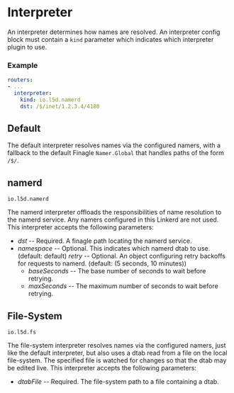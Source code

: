 # Interpreter





An interpreter determines how names are resolved.  An interpreter config block
must contain a `kind` parameter which indicates which interpreter plugin to use.

### Example

```yaml
routers:
- ...
  interpreter:
    kind: io.l5d.namerd
    dst: /$/inet/1.2.3.4/4180
```

## Default

The default interpreter resolves names via the configured
namers, with a fallback to the default Finagle
`Namer.Global` that handles paths of the form `/$/`.

## namerd

`io.l5d.namerd`

The namerd interpreter offloads the responsibilities of name resolution to the
namerd service.  Any namers configured in this Linkerd are not used.  This
interpreter accepts the following parameters:

* *dst* -- Required.  A finagle path locating the namerd service.
* *namespace* -- Optional.  This indicates which namerd dtab to use.
  (default: default)
*retry* -- Optional.  An object configuring retry backoffs for requests to
 namerd.  (default: (5 seconds, 10 minutes))
  * *baseSeconds* -- The base number of seconds to wait before retrying.
  * *maxSeconds* -- The maximum number of seconds to wait before retrying.

## File-System

`io.l5d.fs`

The file-system interpreter resolves names via the configured
namers, just like the default interpreter, but also uses
a dtab read from a file on the local file-system.  The specified file is watched
for changes so that the dtab may be edited live.  This interpreter accepts the
following parameters:

* *dtabFile* -- Required.  The file-system path to a file containing a dtab.
